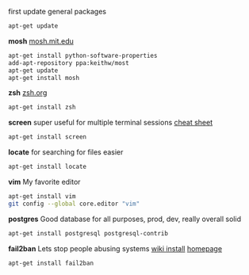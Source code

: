 first update general packages
```bash
apt-get update
```

__mosh__ 
[mosh.mit.edu](//mosh.mit.edu)
```bash
apt-get install python-software-properties
add-apt-repository ppa:keithw/most
apt-get update 
apt-get install mosh
```

__zsh__
[zsh.org](//zsh.org)
```bash
apt-get install zsh
```

__screen__
super useful for multiple terminal sessions
[cheat sheet](//aperiodic.net/screen/quick_reference)
```bash
apt-get install screen
```

__locate__
for searching for files easier
```bash
apt-get install locate
```

__vim__
My favorite editor
```bash
apt-get install vim
git config --global core.editor "vim"
```

__postgres__
Good database for all purposes, prod, dev, really overall solid
```bash
apt-get install postgresql postgresql-contrib
```

__fail2ban__
Lets stop people abusing systems
[wiki install](https://help.ubuntu.com/community/Fail2ban)
[homepage](http://www.fail2ban.org/wiki/index.php/Main_Page)
```bash
apt-get install fail2ban
```
